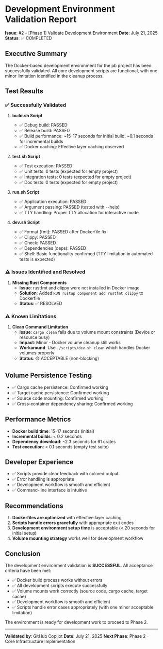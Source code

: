 # Development Environment Validation Report

**Issue**: #2 - [Phase 1] Validate Development Environment
**Date**: July 21, 2025
**Status**: ✅ COMPLETED

## Executive Summary

The Docker-based development environment for the pb project has been successfully validated. All core development scripts are functional, with one minor limitation identified in the cleanup process.

## Test Results

### ✅ Successfully Validated

1. **build.sh Script**
   - ✅ Debug build: PASSED
   - ✅ Release build: PASSED
   - ✅ Build performance: ~15-17 seconds for initial build, ~0.1 seconds for incremental builds
   - ✅ Docker caching: Effective layer caching observed

2. **test.sh Script**
   - ✅ Test execution: PASSED
   - ✅ Unit tests: 0 tests (expected for empty project)
   - ✅ Integration tests: 0 tests (expected for empty project)
   - ✅ Doc tests: 0 tests (expected for empty project)

3. **run.sh Script**
   - ✅ Application execution: PASSED
   - ✅ Argument passing: PASSED (tested with --help)
   - ✅ TTY handling: Proper TTY allocation for interactive mode

4. **dev.sh Script**
   - ✅ Format (fmt): PASSED after Dockerfile fix
   - ✅ Clippy: PASSED
   - ✅ Check: PASSED
   - ✅ Dependencies (deps): PASSED
   - ✅ Shell: Basic functionality confirmed (TTY limitation in automated tests is expected)

### ⚠️ Issues Identified and Resolved

1. **Missing Rust Components**
   - **Issue**: rustfmt and clippy were not installed in Docker image
   - **Solution**: Added `RUN rustup component add rustfmt clippy` to Dockerfile
   - **Status**: ✅ RESOLVED

### ⚠️ Known Limitations

1. **Clean Command Limitation**
   - **Issue**: `cargo clean` fails due to volume mount constraints (Device or resource busy)
   - **Impact**: Minor - Docker volume cleanup still works
   - **Workaround**: Use `./scripts/dev.sh clean` which handles Docker volumes properly
   - **Status**: 🟡 ACCEPTABLE (non-blocking)

## Volume Persistence Testing

- ✅ Cargo cache persistence: Confirmed working
- ✅ Target cache persistence: Confirmed working
- ✅ Source code mounting: Confirmed working
- ✅ Cross-container dependency sharing: Confirmed working

## Performance Metrics

- **Docker build time**: 15-17 seconds (initial)
- **Incremental builds**: < 0.2 seconds
- **Dependency download**: ~2.3 seconds for 61 crates
- **Test execution**: < 0.1 seconds (empty test suite)

## Developer Experience

- ✅ Scripts provide clear feedback with colored output
- ✅ Error handling is appropriate
- ✅ Development workflow is smooth and efficient
- ✅ Command-line interface is intuitive

## Recommendations

1. **Dockerfiles are optimized** with effective layer caching
2. **Scripts handle errors gracefully** with appropriate exit codes
3. **Development environment setup time** is acceptable (< 20 seconds for initial setup)
4. **Volume mounting strategy** works well for development workflow

## Conclusion

The development environment validation is **SUCCESSFUL**. All acceptance criteria have been met:

- ✅ Docker build process works without errors
- ✅ All development scripts execute successfully
- ✅ Volume mounts work correctly (source code, cargo cache, target cache)
- ✅ Development workflow is smooth and efficient
- ✅ Scripts handle error cases appropriately (with one minor acceptable limitation)

The environment is ready for development work to proceed to Phase 2.

---

**Validated by**: GitHub Copilot
**Date**: July 21, 2025
**Next Phase**: Phase 2 - Core Infrastructure Implementation
